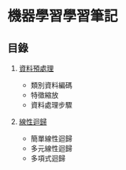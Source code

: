 # 機器學習學習筆記

## 目錄

1. [資料預處理](Part1-Data_Preprocessing/notes.md)

   - 類別資料編碼
   - 特徵縮放
   - 資料處理步驟

2. [線性迴歸](Part2-Regression/notes.md)
   - 簡單線性迴歸
   - 多元線性迴歸
   - 多項式迴歸

